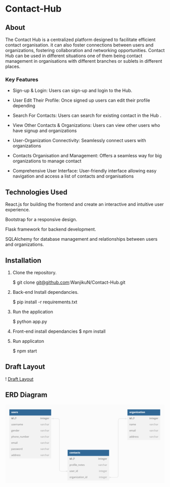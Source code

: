 # Contact-Hub


## About

The Contact Hub is a centralized platform designed to facilitate efficient contact organisation. it can also foster connections between users and organizations, fostering collaboration and networking opportunities. Contact Hub can be used in different situations one of them being contact management in organisations with different branches or sublets in different places.

### Key Features

- Sign-up & Login: 
Users can sign-up and login to the Hub.

- User Edit Their Profile:
Once signed up users can edit their profile depending

- Search For Contacts:
Users can search for existing contact in the Hub .

- View Other Contacts & Organizations:
Users can view other users who have signup and organizations

- User-Organization Connectivity:
Seamlessly connect users with organizations

- Contacts Organisation and Management:
Offers a seamless way for big organizations to manage contact

- Comprehensive User Interface:
User-friendly interface allowing easy navigation and access a list of contacts and organisations

## Technologies Used

React.js for building the frontend and create an interactive and intuitive user experience.

Bootstrap for a responsive design.

Flask framework for backend development.

SQLAlchemy for database management and relationships between users and organizations.

## Installation

1. Clone the repository.

   $ git clone git@github.com:WanjikuN/Contact-Hub.git

2. Back-end Install dependancies.

   $ pip install -r requirements.txt

3. Run the application

   $ python app.py

4. Front-end install dependancies
   $ npm install

5. Run applicaton

   $ npm start

## Draft Layout

! [Draft Layout](./images/draft-p4-proj-layout.png)

## ERD Diagram
![Relatioonal Diagram](./images/erd.png)
